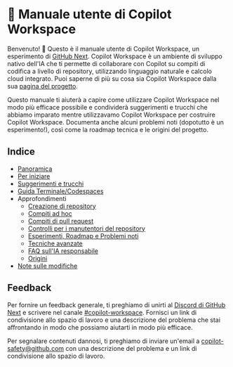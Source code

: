 # 📖 Manuale utente di Copilot Workspace

Benvenuto! 👋 Questo è il manuale utente di Copilot Workspace, un esperimento di [GitHub Next](https://githubnext.com). Copilot Workspace è un ambiente di sviluppo nativo dell'IA che ti permette di collaborare con Copilot su compiti di codifica a livello di repository, utilizzando linguaggio naturale e calcolo cloud integrato. Puoi saperne di più su cosa sia Copilot Workspace dalla sua [pagina del progetto](https://githubnext.com/projects/copilot-workspace/).

Questo manuale ti aiuterà a capire come utilizzare Copilot Workspace nel modo più efficace possibile e condividerà suggerimenti e trucchi che abbiamo imparato mentre utilizzavamo Copilot Workspace per costruire Copilot Workspace. Documenta anche alcuni problemi noti (dopotutto è un esperimento!), così come la roadmap tecnica e le origini del progetto.

## Indice

* [Panoramica](overview.md)
* [Per iniziare](getting-started.md)
* [Suggerimenti e trucchi](tips-and-tricks.md)
* [Guida Terminale/Codespaces](codespaces-guide.md)
* Approfondimenti
  - [Creazione di repository](creating-repos.md)
  - [Compiti ad hoc](adhoc-tasks.md)
  - [Compiti di pull request](pull-request-tasks.md)
  - [Controlli per i manutentori del repository](repo-maintainers.md)
  - [Esperimenti, Roadmap e Problemi noti](known-issues.md)
  - [Tecniche avanzate](further-techniques.md)
  - [FAQ sull'IA responsabile](responsible-ai-faq.md)
  - [Origini](origins.md)
* [Note sulle modifiche](changes.md)

## Feedback

Per fornire un feedback generale, ti preghiamo di unirti al [Discord di GitHub Next](https://discord.gg/FeGshJZ2yy) e scrivere nel canale [#copilot-workspace](https://discord.com/channels/735557230698692749/1234535943915044946). Fornisci un link di condivisione allo spazio di lavoro e una descrizione del problema che stai affrontando in modo che possiamo aiutarti in modo più efficace.

Per segnalare contenuti dannosi, ti preghiamo di inviare un'email a copilot-safety@github.com con una descrizione del problema e un link di condivisione allo spazio di lavoro.